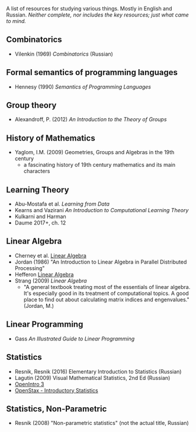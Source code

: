 A list of resources for studying various things. Mostly in English and Russian. *Neither complete, nor includes the key resources; just what came to mind.*

## Combinatorics

- Vilenkin (1969) *Combinatorics* (Russian)



## Formal semantics of programming languages

- Hennesy (1990) *Semantics of Programming Languages*



## Group theory

- Alexandroff, P. (2012) *An Introduction to the Theory of Groups*



## History of Mathematics

- Yaglom, I.M. (2009) Geometries, Groups and Algebras in the 19th century
  - a fascinating history of 19th century mathematics and its main characters



## Learning Theory

- Abu-Mostafa et al. *Learning from Data*
- Kearns and Vazirani *An Introduction to Computational Learning Theory*
- Kulkarni and Harman
- Daume 2017+, ch. 12



## Linear Algebra

- Cherney et al. [Linear Algebra](https://www.math.ucdavis.edu/~linear/)
- Jordan (1986) "An Introduction to Linear Algebra in Parallel Distributed Processing"
- Hefferon [Linear Algebra](http://joshua.smcvt.edu/linearalgebra/)
- Strang (2009) *Linear Algebra*
  - "A general textbook treating most of the essentials of linear algebra.
  It's especially good in its treatment of computational topics. A good place to find
  out about calculating matrix indices and engenvalues." (Jordan, M.)



## Linear Programming

- Gass *An Illustrated Guide to Linear Programming*



## Statistics

- Resnik, Resnik (2016) Elementary Introduction to Statistics (Russian)
- Lagutin (2009) Visual Mathematical Statistics, 2nd Ed (Russian)
- [OpenIntro 3](https://www.openintro.org/stat/textbook.php?stat_book=os)
- [OpenStax - Introductory Statistics](https://cnx.org/contents/MBiUQmmY@19.1:kcV4GRqc@13/Preface)



## Statistics, Non-Parametric

- Resnik (2008) "Non-parametric statistics" (not the actual title, Russian)
